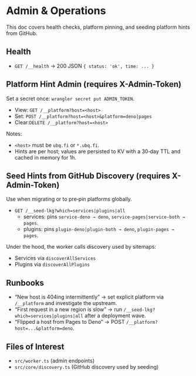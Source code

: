 # Admin & Operations

This doc covers health checks, platform pinning, and seeding platform hints from GitHub.

## Health
- `GET /__health` → 200 JSON `{ status: 'ok', time: ... }`

## Platform Hint Admin (requires X-Admin-Token)
Set a secret once: `wrangler secret put ADMIN_TOKEN`.

- View: `GET /__platform?host=<host>`
- Set:  `POST /__platform?host=<host>&platform=deno|pages`
- Clear:`DELETE /__platform?host=<host>`

Notes:
- `<host>` must be `ubq.fi` or `*.ubq.fi`.
- Hints are per host; values are persisted to KV with a 30‑day TTL and cached in memory for 1h.

## Seed Hints from GitHub Discovery (requires X-Admin-Token)
Use when migrating or to pre‑pin platforms globally.

- `GET /__seed-lkg?which=services|plugins|all`
  - services: pins `service-deno → deno`, `service-pages|service-both → pages`.
  - plugins: pins `plugin-deno|plugin-both → deno`, `plugin-pages → pages`.

Under the hood, the worker calls discovery used by sitemaps:
- Services via `discoverAllServices`
- Plugins via `discoverAllPlugins`

## Runbooks
- “New host is 404ing intermittently” → set explicit platform via `/__platform` and investigate the upstream.
- “First request in a new region is slow” → run `/__seed-lkg?which=services|plugins|all` after a deployment wave.
- “Flipped a host from Pages to Deno” → POST `/__platform?host=...&platform=deno`.

## Files of Interest
- `src/worker.ts` (admin endpoints)
- `src/core/discovery.ts` (GitHub discovery used by seeding)


